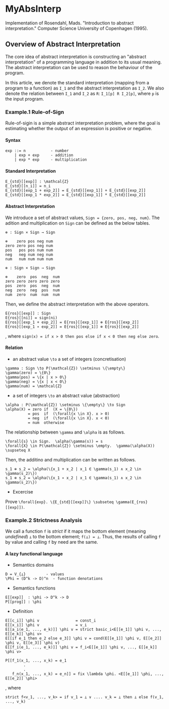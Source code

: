 # MyAbsInterp
Implementation of Rosendahl, Mads. "Introduction to abstract interpretation." Computer Science University of Copenhagen (1995).

## Overview of Abstract Interpretation

The core idea of abstract interpretation is constructing an "abstract interpretation" of a programming language in addition to its usual meaning. The abstract interpretation can be used to reason the behaviour of the program.

In this article, we denote the standard interpretation (mapping from a program to a function) as `I_1` and the abstract interpretation as `I_2`. We also denote the relation between `I_1` and `I_2` as `R`: `I_1[p] R I_2[p]`, where `p` is the input program.

### Example.1 Rule-of-Sign

Rule-of-sigin is a simple abstract interpretation problem, where the goal is estimating whether the output of an expression is positive or negative.

#### Syntax

```
exp ::= n           - number
    | exp + exp     - addition
    | exp * exp     - multiplication
```

#### Standard Interpretation

```
E_{std}[[exp]] : \mathcal{Z} 
E_{std}[[n_i]] = n_i 
E_{std}[[exp_1 + exp_2]] = E_{std}[[exp_1]] + E_{std}[[exp_2]] 
E_{std}[[exp_1 * exp_2]] = E_{std}[[exp_1]] * E_{std}[[exp_2]]
```

#### Abstract Interpretation

We introduce a set of abstract values, `Sign = {zero, pos, neg, num}`. The adition and multiplication on `Sign` can be defined as the below tables.

```
⊕ : Sign × Sign → Sign

⊕    zero pos neg num
zero zero pos neg num
pos   pos pos num num
neg   neg num neg num
num   num num num num
```

```
⊗ : Sign × Sign → Sign

⊗    zero  pos  neg  num
zero zero zero zero zero
pos  zero  pos  neg  num
neg  zero  neg  pos  num
num  zero  num  num  num
```

Then, we define the abstract interpretation with the above operators.


```
E{ros}[[exp]] : Sign 
E{ros}[[ni]] = sign(ni) 
E{ros}[[exp_1 + exp_2]] = E{ros}[[exp_1]] ⊕ E{ros}[[exp_2]] 
E{ros}[[exp_1 ∗ exp_2]] = E{ros}[[exp_1]] ⊗ E{ros}[[exp_2]] 
```

, where `sign(x) = if x > 0 then pos else if x < 0 then neg else zero`.

#### Relation

- an abstract value `\to` a set of integers (concretisation)

```
\gamma : Sign \to P(\mathcal{Z}) \setminus \{\empty\} 
\gamma(zero) = \{0\} 
\gamma(pos) = \{x | x > 0\} 
\gamma(neg) = \{x | x < 0\} 
\gamma(num) = \mathcal{Z}
```

- a set of integers `\to` an abstract value (abstraction)

```
\alpha : P(\mathcal{Z}) \setminus \{\empty\} \to Sign 
\alpha(X) = zero if  (X = \{0\}) 
          = pos  if  (\forall{x \in X}. x > 0) 
          = neg  if  (\forall{x \in X}. x < 0) 
          = num  otherwise
```

The relationship  between `\gamma` and `\alpha` is as follows.

```
\forall{s} \in Sign.  \alpha(\gamma(s)) = s 
\forall{X} \in P(\mathcal{Z}) \setminus \empty.  \gamma(\alpha(X)) \supseteq X
```

Then, the additino and multiplication can be written as follows.

```
s_1 ⊕ s_2 = \alpha(\{x_1 + x_2 | x_1 ∈ \gamma(s_1) ∧ x_2 \in \gamma(s_2)\}) 
s_1 ⊗ s_2 = \alpha(\{x_1 ∗ x_2 | x_1 ∈ \gamma(s_1) ∧ x_2 \in \gamma(s_2)\}) 
```

- Excercise

Prove `\forall{exp}. \{E_{std}[[exp]]\} \subseteq \gamma(E_{ros}[[exp]])`.

### Example.2 Strictness Analysis

We call a function `f` is $strict$ if it maps the bottom element (meaning $undefined$) `⊥` to the bottom element; `f(⊥) = ⊥`. Thus, the results of calling `f` by value and calling `f` by need are the same.

#### A lazy functional language

- Semantics domains

```
D = V_{⊥}         - values
\Phi = (D^k -> D)^n  - function denotations
```

- Semantics functions

```
E[[exp]]  : \phi -> D^k -> D
P[[prog]] : \phi
```

- Definition

```
E[[c_i]] \phi v                = const_i
E[[x_i]] \phi v                = v_i
E[[a_i(e_1, ..., e_k)]] \phi v = strict basic_i<E[[e_1]] \phi v, ..., E[[e_k]] \phi v>
E[[if e_1 then e_2 else e_3]] \phi v = cond(E[[e_1]] \phi v, E[[e_2]] \phi v, E[[e_3]] \phi v)
E[[f_i(e_1, ..., e_k)]] \phi v = f_i<E[[e_1]] \phi v, ..., E[[e_k]] \phi v>

P[[f_1(x_1, ..., x_k) = e_1
        .
        .
   f_n(x_1, ..., x_k) = e_n]] = fix \lambda \phi. <E[[e_1]] \phi, ..., E[[e_2]] \phi>
```

, where

```
strict f<v_1, ..., v_k> = if v_1 = ⊥ ∨ .... v_k = ⊥ then ⊥ else f(v_1, ..., v_k)
```

